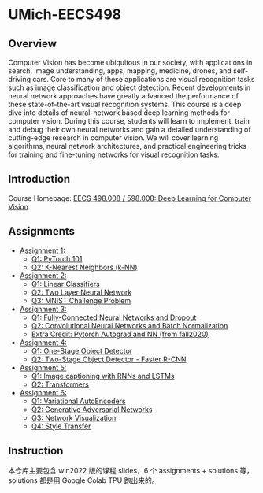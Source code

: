# UMich-EECS498

## Overview 
Computer Vision has become ubiquitous in our society, with applications in search, image understanding, apps, mapping, medicine, drones, and self-driving cars. Core to many of these applications are visual recognition tasks such as image classification and object detection. Recent developments in neural network approaches have greatly advanced the performance of these state-of-the-art visual recognition systems. This course is a deep dive into details of neural-network based deep learning methods for computer vision. During this course, students will learn to implement, train and debug their own neural networks and gain a detailed understanding of cutting-edge research in computer vision. We will cover learning algorithms, neural network architectures, and practical engineering tricks for training and fine-tuning networks for visual recognition tasks.


## Introduction
Course Homepage: [EECS 498.008 / 598.008: Deep Learning for Computer Vision](https://web.eecs.umich.edu/~justincj/teaching/eecs498/WI2022/)


## Assignments
- [Assignment 1: ](assignments/win2022/A1)
    - [Q1: PyTorch 101](solutions/win2022/A1/pytorch101.ipynb)
    - [Q2: K-Nearest Neighbors (k-NN)](solutions/win2022/A1/knn.ipynb)
- [Assignment 2: ](assignments/win2022/A2)
    - [Q1: Linear Classifiers](solutions/win2022/A2/linear_classifier.ipynb)
    - [Q2: Two Layer Neural Network](solutions/win2022/A2/two_layer_net.ipynb)
    - [Q3: MNIST Challenge Problem](solutions/win2022/A2/challenge_problem.ipynb)
- [Assignment 3: ](assignments/win2022/A3)
    - [Q1: Fully-Connected Neural Networks and Dropout](solutions/win2022/A3/fully_connected_networks.ipynb)
    - [Q2: Convolutional Neural Networks and Batch Normalization](solutions/win2022/A3/convolutional_networks.ipynb)
    - [Extra Credit: Pytorch Autograd and NN (from fall2020)](solutions/win2022/A3/pytorch_autograd_and_nn.ipynb)
- [Assignment 4: ](assignments/win2022/A4)
    - [Q1: One-Stage Object Detector](solutions/win2022/A4/one_stage_detector.ipynb)
    - [Q2: Two-Stage Object Detector - Faster R-CNN](solutions/win2022/A4/two_stage_detector.ipynb)
- [Assignment 5: ](assignments/win2022/A5)
    - [Q1: Image captioning with RNNs and LSTMs](solutions/win2022/A5/rnn_lstm_captioning.ipynb)
    - [Q2: Transformers](solutions/win2022/A5/Transformers.ipynb)
- [Assignment 6: ](assignments/win2022/A6)
    - [Q1: Variational AutoEncoders](solutions/win2022/A6/variational_autoencoders.ipynb)
    - [Q2: Generative Adversarial Networks](solutions/win2022/A6/generative_adversarial_networks.ipynb)
    - [Q3: Network Visualization](solutions/win2022/A6/network_visualization.ipynb)
    - [Q4: Style Transfer](solutions/win2022/A6/style_transfer.ipynb)



## Instruction
本仓库主要包含 win2022 版的课程 slides，6 个 assignments + solutions 等，solutions 都是用 Google Colab TPU 跑出来的。
